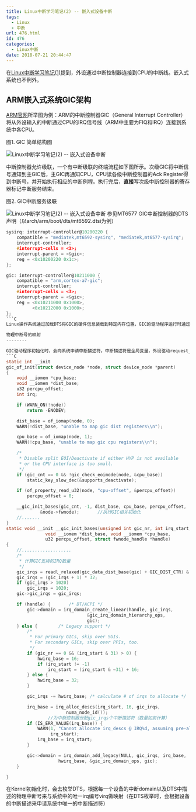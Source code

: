 ```yaml
---
title: Linux中断学习笔记(2) -- 嵌入式设备中断
tags:
  - Linux
  - 中断
url: 476.html
id: 476
categories:
  - Linux中断
date: 2018-07-21 20:44:47
---
```


在[Linux中断学习笔记(1)](http://l2h.site/linux-interrupt-1/)提到，外设通过中断控制器连接到CPU的中断线。嵌入式系统也不例外。

ARM嵌入式系统GIC架构
-------------

[ARM官网](http://infocenter.arm.com/help/index.jsp?topic=/com.arm.doc.dai0176c/ar01s03s01.html)所举图为例：ARM的中断控制器GIC（General Interrupt Controller）将从外设输入的中断通过CPU的IRQ信号线（ARM中主要为FIQ和IRQ）连接到系统中各CPU。

图1. GIC 简单结构图

![Linux中断学习笔记(2) -- 嵌入式设备中断](http://pic.l2h.site/l2hsiteImage%203.png "Linux中断学习笔记(2) -- 嵌入式设备中断") 

中断控制器允许级联，一个有中断级联的终端流程如下图所示。次级GIC将中断信号通知到主GIC后，主GIC再通知CPU，CPU读各级中断控制器的Ack Register得到中断号，并开始执行相应的中断例程。执行完后，**直接**写次级中断控制器的寄存器标记中断服务结束。

图2. GIC中断服务级联

![Linux中断学习笔记(2) -- 嵌入式设备中断](http://pic.l2h.site/l2hsiteImage%204.png "Linux中断学习笔记(2) -- 嵌入式设备中断") 
参见MT6577 GIC中断控制器的DTS声明（以arch/arm/boot/dts/mt6592.dtsi为例）

```C
sysirq: interrupt-controller@10200220 {
    compatible = "mediatek,mt6592-sysirq", "mediatek,mt6577-sysirq";
    interrupt-controller;
    #interrupt-cells = <3>;
    interrupt-parent = <&gic>;
    reg = <0x10200220 0x1c>;
};

gic: interrupt-controller@10211000 {
    compatible = "arm,cortex-a7-gic";
    interrupt-controller;
    #interrupt-cells = <3>;
    interrupt-parent = <&gic>;
    reg = <0x10211000 0x1000>,
          <0x10212000 0x1000>;
};
```C
Linux操作系统通过加载DTS将GIC的硬件信息装载到特定内存位置，GIC的驱动程序运行时通过DTS的API读取到这些硬件信息（例如寄存器地址）来控制中断的处理。

物理中断号的映射
--------

GIC驱动程序初始化时，会向系统申请中断描述符。中断描述符是全局变量，外设驱动request_irq传入的第一个参数便是中断描述符的索引。外设根据DTS中对应的物理中断号和其所在的中断Domain，便可以得到外设的虚拟中断id（即中断描述符的索引）
```C
static int __init
gic_of_init(struct device_node *node, struct device_node *parent)
{
    void __iomem *cpu_base;
    void __iomem *dist_base;
    u32 percpu_offset;
    int irq;

    if (WARN_ON(!node))
        return -ENODEV;

    dist_base = of_iomap(node, 0);
    WARN(!dist_base, "unable to map gic dist registers\\n");

    cpu_base = of_iomap(node, 1);
    WARN(!cpu_base, "unable to map gic cpu registers\\n");

    /*
     * Disable split EOI/Deactivate if either HYP is not available
     * or the CPU interface is too small.
     */
    if (gic_cnt == 0 && !gic_check_eoimode(node, &cpu_base))
        static_key_slow_dec(&supports_deactivate);

    if (of_property_read_u32(node, "cpu-offset", &percpu_offset))
        percpu_offset = 0;

    __gic_init_bases(gic_cnt, -1, dist_base, cpu_base, percpu_offset,
             &node->fwnode);       //执行GIC相关初始化
    //.......
}
static void __init __gic_init_bases(unsigned int gic_nr, int irq_start,
			   void __iomem *dist_base, void __iomem *cpu_base,
			   u32 percpu_offset, struct fwnode_handle *handle)
{
	//...................
	/*
	 * 计算GIC支持的IRQ数量
	 */
	gic_irqs = readl_relaxed(gic_data_dist_base(gic) + GIC_DIST_CTR) & 0x1f;
	gic_irqs = (gic_irqs + 1) * 32;
	if (gic_irqs > 1020)
		gic_irqs = 1020;
	gic->gic_irqs = gic_irqs;

	if (handle) {		/* DT/ACPI */
		gic->domain = irq_domain_create_linear(handle, gic_irqs,
						       &gic_irq_domain_hierarchy_ops,
						       gic);
	} else {		/* Legacy support */
		/*
		 * For primary GICs, skip over SGIs.
		 * For secondary GICs, skip over PPIs, too.
		 */
		if (gic_nr == 0 && (irq_start & 31) > 0) {
			hwirq_base = 16;
			if (irq_start != -1)
				irq_start = (irq_start & ~31) + 16;
		} else {
			hwirq_base = 32;
		}

		gic_irqs -= hwirq_base; /* calculate # of irqs to allocate */

		irq_base = irq_alloc_descs(irq_start, 16, gic_irqs,
					   numa_node_id());
                //为中断控制器分配gic_irqs个中断描述符（数量如前计算）
		if (IS_ERR_VALUE(irq_base)) {
			WARN(1, "Cannot allocate irq_descs @ IRQ%d, assuming pre-allocated\\n",
			     irq_start);
			irq_base = irq_start;
		}

		gic->domain = irq_domain_add_legacy(NULL, gic_irqs, irq_base,
					hwirq_base, &gic_irq_domain_ops, gic);
	}

}
```
在Kernel初始化时，会去枚举DTS，根据每一个设备的中断domain以及DTS中描述的物理中断号来与系统中的唯一irq编号virq做映射（在DTS枚举时，会根据设备的中断描述来申请系统中唯一的中断描述符）